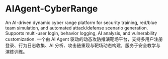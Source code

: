 # AIAgent-CyberRange
An AI-driven dynamic cyber range platform for security training, red/blue team simulation, and automated attack/defense scenario generation. Supports multi-user login, behavior logging, AI analysis, and vulnerability customization.
一个由 AI Agent 驱动的动态攻防推演靶场平台，支持多用户注册登录、行为日志收集、AI 分析、攻击链重现与靶场动态构建，服务于安全教学与演练训练。
